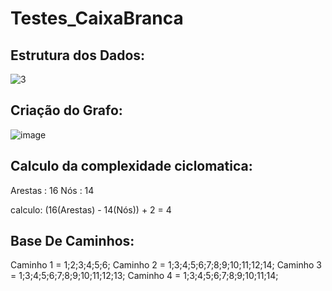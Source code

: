 # Testes_CaixaBranca


Estrutura dos Dados:
-
![3](https://github.com/erikv07/caixabranca_qa/assets/101666624/2b6aa734-004a-4816-bf60-784ccdafb53a)



Criação do Grafo:
-
![image](https://github.com/erikv07/caixabranca_qa/assets/101666624/44f4cbbe-7c50-4a05-9247-f1c4caad690a)



Calculo da complexidade ciclomatica:
----
Arestas : 16  Nós : 14  

calculo:  (16(Arestas) - 14(Nós)) + 2 = 4


Base De Caminhos:
-
Caminho 1 = 1;2;3;4;5;6;
Caminho 2 = 1;3;4;5;6;7;8;9;10;11;12;14;
Caminho 3 = 1;3;4;5;6;7;8;9;10;11;12;13;
Caminho 4 = 1;3;4;5;6;7;8;9;10;11;14;

